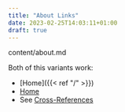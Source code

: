```yaml
---
title: "About Links"
date: 2023-02-25T14:03:11+01:00
draft: true
---
```

content/about.md

Both of this variants work:
- [Home]({{< ref "/" >}})
- [Home](/)
- See [Cross-References](https://gohugo.io/content-management/cross-references/)
